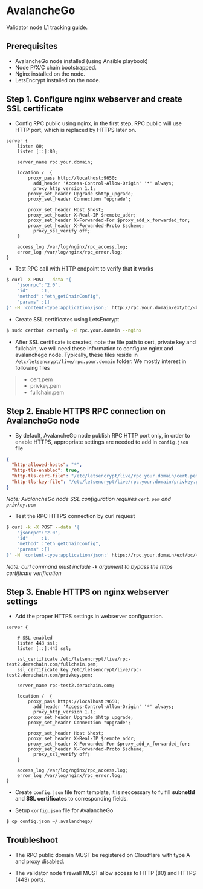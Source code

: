 # AvalancheGo
Validator node L1 tracking guide.

## Prerequisites
- AvalancheGo node installed (using Ansible playbook)
- Node P/X/C chain bootstrapped.
- Nginx installed on the node.
- LetsEncrypt installed on the node.

## Step 1. Configure nginx webserver and create SSL certificate

- Config RPC public using nginx, in the first step, RPC public will use HTTP port, which is replaced by HTTPS later on.
```
server {
    listen 80;
    listen [::]:80;

    server_name rpc.your.domain;

    location /  {
        proxy_pass http://localhost:9650;
	      add_header 'Access-Control-Allow-Origin' '*' always;
	      proxy_http_version 1.1;
        proxy_set_header Upgrade $http_upgrade;
        proxy_set_header Connection "upgrade";

        proxy_set_header Host $host;
        proxy_set_header X-Real-IP $remote_addr;
        proxy_set_header X-Forwarded-For $proxy_add_x_forwarded_for;
        proxy_set_header X-Forwarded-Proto $scheme;
	      proxy_ssl_verify off;
    }

    access_log /var/log/nginx/rpc_access.log;
    error_log /var/log/nginx/rpc_error.log;
}
```

- Test RPC call with HTTP endpoint to verify that it works
```sh
$ curl -X POST --data '{
    "jsonrpc":"2.0",
    "id"     :1,
    "method" :"eth_getChainConfig",
    "params" :[]
}' -H 'content-type:application/json;' http://rpc.your.domain/ext/bc/<blockchainId>/rpc
```

- Create SSL certificates using LetsEncrypt
```sh
$ sudo certbot certonly -d rpc.your.domain --nginx
```

- After SSL certificate is created, note the file path to cert, private key and fullchain, we will need these information to configure nginx and avalanchego node. Typically, these files reside in `/etc/letsencrypt/live/rpc.your.domain` folder. We mostly interest in following files
> - cert.pem
> - privkey.pem
> - fullchain.pem

## Step 2. Enable HTTPS RPC connection on AvalancheGo node

- By default, AvalancheGo node publish RPC HTTP port only, in order to enable HTTPS, appropriate settings are needed to add in `config.json` file
```json
{
  "http-allowed-hosts": "*",
  "http-tls-enabled": true,
  "http-tls-cert-file": "/etc/letsencrypt/live/rpc.your.domain/cert.pem",
  "http-tls-key-file": "/etc/letsencrypt/live/rpc.your.domain/privkey.pem",
}
```

*Note: AvalancheGo node SSL configuration requires `cert.pem` and `privkey.pem`*

- Test the RPC HTTPS connection by curl request
```sh
$ curl -k -X POST --data '{
    "jsonrpc":"2.0",
    "id"     :1,
    "method" :"eth_getChainConfig",
    "params" :[]
}' -H 'content-type:application/json;' https://rpc.your.domain/ext/bc/<blockchainId>/rpc
```

*Note: curl command must include `-k` argument to bypass the https certificate verification*

## Step 3. Enable HTTPS on nginx webserver settings

- Add the proper HTTPS settings in webserver configuration.
```
server {

    # SSL enabled
    listen 443 ssl;
    listen [::]:443 ssl;

    ssl_certificate /etc/letsencrypt/live/rpc-test2.derachain.com/fullchain.pem;
    ssl_certificate_key /etc/letsencrypt/live/rpc-test2.derachain.com/privkey.pem;

    server_name rpc-test2.derachain.com;

    location /  {
        proxy_pass https://localhost:9650;
	      add_header 'Access-Control-Allow-Origin' '*' always;
	      proxy_http_version 1.1;
        proxy_set_header Upgrade $http_upgrade;
        proxy_set_header Connection "upgrade";

        proxy_set_header Host $host;
        proxy_set_header X-Real-IP $remote_addr;
        proxy_set_header X-Forwarded-For $proxy_add_x_forwarded_for;
        proxy_set_header X-Forwarded-Proto $scheme;
	      proxy_ssl_verify off;
    }

    access_log /var/log/nginx/rpc_access.log;
    error_log /var/log/nginx/rpc_error.log;
}
```

- Create `config.json` file from template, it is neccessary to fulfill **subnetId** and **SSL certificates** to corresponding fields.

- Setup `config.json` file for AvalancheGo
```sh
$ cp config.json ~/.avalanchego/
```

## Troubleshoot

- The RPC public domain MUST be registered on Cloudflare with type A and proxy disabled.

- The validator node firewall MUST allow access to HTTP (80) and HTTPS (443) ports.
